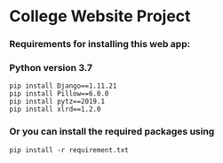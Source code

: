 # College Website Project
### Requirements for installing this web app:
### Python version 3.7
```
pip install ﻿Django==1.11.21
pip install Pillow==6.0.0
pip install pytz==2019.1
pip install xlrd==1.2.0
```
### Or you can install the required packages using
```
pip install -r requirement.txt
```
